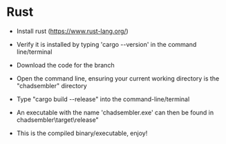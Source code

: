 # Rust

- Install rust (https://www.rust-lang.org/)

- Verify it is installed by typing 'cargo --version' in the command line/terminal

- Download the code for the branch

- Open the command line, ensuring your current working directory is the "chadsembler" directory

- Type "cargo build --release" into the command-line/terminal

- An executable with the name 'chadsembler.exe' can then be found in chadsembler\target\release"

- This is the compiled binary/executable, enjoy!
